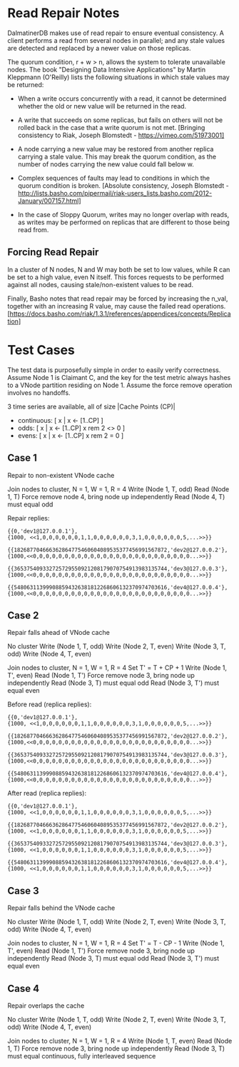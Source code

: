 Read Repair Notes
=================

DalmatinerDB makes use of read repair to ensure eventual consistency.  A client
performs a read from several nodes in parallel; and any stale values are
detected and replaced by a newer value on those replicas.

The quorum condition, r + w > n, allows the system to tolerate unavailable
nodes. The book "Designing Data Intensive Applications" by Martin Kleppmann
(O'Reilly) lists the following situations in which stale values may be returned:

* When a write occurs concurrently with a read, it cannot be determined
  whether the old or new value will be returned in the read.

* A write that succeeds on some replicas, but fails on others will not be
  rolled back in the case that a write quorum is not met.
  [Bringing consistency to Riak, Joseph Blomstedt - https://vimeo.com/51973001]

* A node carrying a new value may be restored from another replica carrying a
  stale value. This may break the quorum condition, as the number of nodes
  carrying the new value could fall below w.

* Complex sequences of faults may lead to conditions in which the quorum
  condition is broken.
  [Absolute consistency, Joseph Blomstedt -
  http://lists.basho.com/pipermail/riak-users_lists.basho.com/2012-January/007157.html]

* In the case of Sloppy Quorum, writes may no longer overlap with reads, as
  writes may be performed on replicas that are different to those being read
  from.

Forcing Read Repair
------------------

In a cluster of N nodes, N and W may both be set to low values, while R can be
set to a high value, even N itself.  This forces requests to be performed
against all nodes, causing stale/non-existent values to be read.

Finally, Basho notes that read repair may be forced by increasing the n_val,
together with an increasing R value, may cause the failed read operations.
[https://docs.basho.com/riak/1.3.1/references/appendices/concepts/Replication]

Test Cases
==========

The test data is purposefully simple in order to easily verify correctness.
Assume Node 1 is Claimant C, and the key for the test metric always hashes to 
a VNode partition residing on Node 1.
Assume the force remove operation involves no handoffs.

3 time series are available, all of size |Cache Points (CP)|
  * continuous: [ x | x <- [1..CP] ]
  * odds:       [ x | x <- [1..CP] x rem 2 <> 0 ]
  * evens:      [ x | x <- [1..CP] x rem 2 = 0 ]

Case 1
--------------------------------------
Repair to non-existent VNode cache

Join nodes to cluster, N = 1, W = 1, R = 4
Write (Node 1, T, odd)
Read  (Node 1, T)
Force remove node 4, bring node up independently
Read (Node 4, T) must equal odd

Repair replies:
```
{{0,'dev1@127.0.0.1'},
{1000, <<1,0,0,0,0,0,0,1,1,0,0,0,0,0,0,3,1,0,0,0,0,0,0,5,...>>}}

{{182687704666362864775460604089535377456991567872,'dev2@127.0.0.2'},
{1000,<<0,0,0,0,0,0,0,0,0,0,0,0,0,0,0,0,0,0,0,0,0,0,0,0,0...>>}}

{{365375409332725729550921208179070754913983135744,'dev3@127.0.0.3'},
{1000,<<0,0,0,0,0,0,0,0,0,0,0,0,0,0,0,0,0,0,0,0,0,0,0,0,0...>>}}

{{548063113999088594326381812268606132370974703616,'dev4@127.0.0.4'},
{1000,<<0,0,0,0,0,0,0,0,0,0,0,0,0,0,0,0,0,0,0,0,0,0,0,0,0...>>}}
```

Case 2
-------------------------------------
Repair falls ahead of VNode cache

No cluster
Write (Node 1, T, odd)
Write (Node 2, T, even)
Write (Node 3, T, odd)
Write (Node 4, T, even)

Join nodes to cluster, N = 1, W = 1, R = 4
Set T' = T + CP + 1
Write (Node 1, T', even)
Read  (Node 1, T')
Force remove node 3, bring node up independently
Read (Node 3, T) must equal odd
Read (Node 3, T') must equal even

Before read (replica replies):
```
{{0,'dev1@127.0.0.1'},
{1000, <<1,0,0,0,0,0,0,1,1,0,0,0,0,0,0,3,1,0,0,0,0,0,0,5,...>>}}

{{182687704666362864775460604089535377456991567872,'dev2@127.0.0.2'},
{1000,<<0,0,0,0,0,0,0,0,0,0,0,0,0,0,0,0,0,0,0,0,0,0,0,0,0...>>}}

{{365375409332725729550921208179070754913983135744,'dev3@127.0.0.3'},
{1000,<<0,0,0,0,0,0,0,0,0,0,0,0,0,0,0,0,0,0,0,0,0,0,0,0,0...>>}}

{{548063113999088594326381812268606132370974703616,'dev4@127.0.0.4'},
{1000,<<0,0,0,0,0,0,0,0,0,0,0,0,0,0,0,0,0,0,0,0,0,0,0,0,0...>>}}
```

After read (replica replies):
```
{{0,'dev1@127.0.0.1'},
{1000, <<1,0,0,0,0,0,0,1,1,0,0,0,0,0,0,3,1,0,0,0,0,0,0,5,...>>}}

{{182687704666362864775460604089535377456991567872,'dev2@127.0.0.2'},
{1000, <<1,0,0,0,0,0,0,1,1,0,0,0,0,0,0,3,1,0,0,0,0,0,0,5,...>>}}

{{365375409332725729550921208179070754913983135744,'dev3@127.0.0.3'},
{1000, <<1,0,0,0,0,0,0,1,1,0,0,0,0,0,0,3,1,0,0,0,0,0,0,5,...>>}}

{{548063113999088594326381812268606132370974703616,'dev4@127.0.0.4'},
{1000, <<1,0,0,0,0,0,0,1,1,0,0,0,0,0,0,3,1,0,0,0,0,0,0,5,...>>}}
```

Case 3
-------------------------------------
Repair falls behind the VNode cache

No cluster
Write (Node 1, T, odd)
Write (Node 2, T, even)
Write (Node 3, T, odd)
Write (Node 4, T, even)

Join nodes to cluster, N = 1, W = 1, R = 4
Set T' = T - CP - 1
Write (Node 1, T', even)
Read  (Node 1, T')
Force remove node 3, bring node up independently
Read (Node 3, T) must equal odd
Read (Node 3, T') must equal even

Case 4
-------------------------------------
Repair overlaps the cache

No cluster
Write (Node 1, T, odd)
Write (Node 2, T, even)
Write (Node 3, T, odd)
Write (Node 4, T, even)

Join nodes to cluster, N = 1, W = 1, R = 4
Write (Node 1, T, even)
Read  (Node 1, T)
Force remove node 3, bring node up independently
Read (Node 3, T) must equal continuous, fully interleaved sequence
